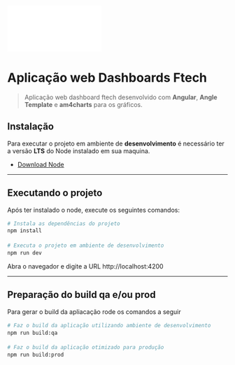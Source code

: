 ![Logo ftech](src/assets/img/logo.svg)

# Aplicação web Dashboards Ftech

> Aplicação web dashboard ftech desenvolvido com **Angular**, **Angle Template** e **am4charts** para os gráficos.

## Instalação

Para executar o projeto em ambiente de **desenvolvimento** é necessário ter a versão **LTS** do Node instalado em sua maquina.

- [Download Node](https://nodejs.org/pt-br/download/)

---

## Executando o projeto

Após ter instalado o node, execute os seguintes comandos:

```bash
# Instala as dependências do projeto
npm install

# Executa o projeto em ambiente de desenvolvimento
npm run dev
```

Abra o navegador e digite a URL http://localhost:4200

---

## Preparação do build qa e/ou prod

Para gerar o build da apliacação rode os comandos a seguir

```bash
# Faz o build da aplicação utilizando ambiente de desenvolvimento
npm run build:qa

# Faz o build da aplicação otimizado para produção
npm run build:prod 
```
